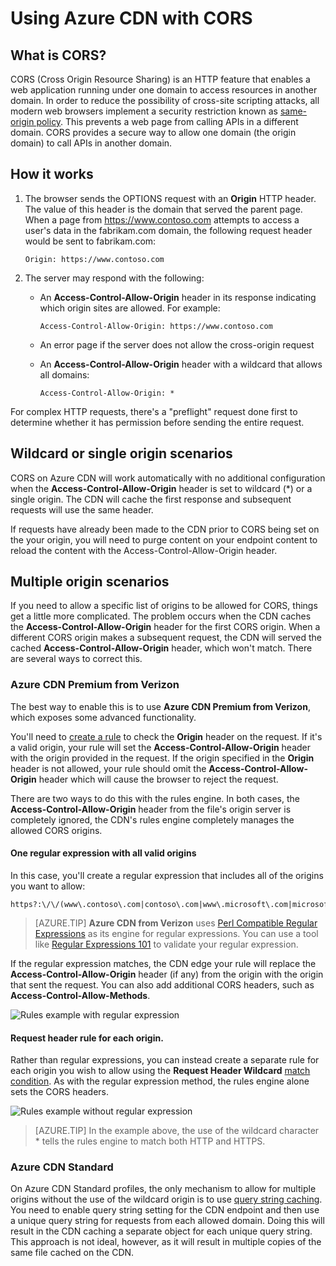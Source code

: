 <properties
	pageTitle="Using Azure CDN with CORS"
	description="Learn how to use the Azure Content Delivery Network (CDN) to with Cross-Origin Resource Sharing (CORS)."
	services="cdn"
	documentationCenter=".net"
	authors="camsoper"
	manager="erikre"
	editor=""/>

<tags
	ms.service="cdn"
	ms.workload="tbd"
	ms.tgt_pltfrm="na"
	ms.devlang="na"
	ms.topic="article"
	ms.date="05/19/2016"
	ms.author="casoper"/>
    
# Using Azure CDN with CORS     

## What is CORS?

CORS (Cross Origin Resource Sharing) is an HTTP feature that enables a web application running under one domain to access resources in another domain. In order to reduce the possibility of cross-site scripting attacks, all modern web browsers implement a security restriction known as [same-origin policy](http://www.w3.org/Security/wiki/Same_Origin_Policy).  This prevents a web page from calling APIs in a different domain.  CORS provides a secure way to allow one domain (the origin domain) to call APIs in another domain.
 
## How it works
1.	The browser sends the OPTIONS request with an **Origin** HTTP header. The value of this header is the domain that served the parent page. When a page from https://www.contoso.com attempts to access a user's data in the fabrikam.com domain, the following request header would be sent to fabrikam.com: 
    
    `Origin: https://www.contoso.com`
 
2.	The server may respond with the following:
    - An **Access-Control-Allow-Origin** header in its response indicating which origin sites are allowed. For example:
        
        `Access-Control-Allow-Origin: https://www.contoso.com`
        
    - An error page if the server does not allow the cross-origin request
    - An **Access-Control-Allow-Origin** header with a wildcard that allows all domains:
        
        `Access-Control-Allow-Origin: *`
 
For complex HTTP requests, there's a "preflight" request done first to determine whether it has permission before sending the entire request.
 
## Wildcard or single origin scenarios

CORS on Azure CDN will work automatically with no additional configuration when the **Access-Control-Allow-Origin** header is set to wildcard (*) or a single origin.  The CDN will cache the first response and subsequent requests will use the same header.
 
If requests have already been made to the CDN prior to CORS being set on the your origin, you will need to purge content on your endpoint content to reload the content with the Access-Control-Allow-Origin header.
 
## Multiple origin scenarios

If you need to allow a specific list of origins to be allowed for CORS, things get a little more complicated. The problem occurs when the CDN caches the **Access-Control-Allow-Origin** header for the first CORS origin.  When a different CORS origin makes a subsequent request, the CDN will served the cached **Access-Control-Allow-Origin** header, which won't match.  There are several ways to correct this.
 
### Azure CDN Premium from Verizon

The best way to enable this is to use **Azure CDN Premium from Verizon**, which exposes some advanced functionality. 
 
You'll need to [create a rule](cdn-rules-engine.md) to check the **Origin** header on the request.  If it's a valid origin, your rule will set the **Access-Control-Allow-Origin** header with the origin provided in the request.  If the origin specified in the **Origin** header is not allowed, your rule should omit the **Access-Control-Allow-Origin** header which will cause the browser to reject the request. 
 
There are two ways to do this with the rules engine.  In both cases, the **Access-Control-Allow-Origin** header from the file's origin server is completely ignored, the CDN's rules engine completely manages the allowed CORS origins.

#### One regular expression with all valid origins
 
In this case, you'll create a regular expression that includes all of the origins you want to allow: 

	https?:\/\/(www\.contoso\.com|contoso\.com|www\.microsoft\.com|microsoft.com\.com)$
 
> [AZURE.TIP] **Azure CDN from Verizon** uses [Perl Compatible Regular Expressions](http://pcre.org/) as its engine for regular expressions.  You can use a tool like [Regular Expressions 101](https://regex101.com/) to validate your regular expression.

If the regular expression matches, the CDN edge your rule will replace the **Access-Control-Allow-Origin** header (if any) from the origin with the origin that sent the request.  You can also add additional CORS headers, such as **Access-Control-Allow-Methods**.

![Rules example with regular expression](./media/cdn-cors/cdn-cors-regex.png)
 
#### Request header rule for each origin.

Rather than regular expressions, you can instead create a separate rule for each origin you wish to allow using the **Request Header Wildcard** [match condition](cdn-rules-engine-details.md#match-conditions). As with the regular expression method, the rules engine alone sets the CORS headers. 
  
![Rules example without regular expression](./media/cdn-cors/cdn-cors-no-regex.png)

> [AZURE.TIP] In the example above, the use of the wildcard character * tells the rules engine to match both HTTP and HTTPS.
 
### Azure CDN Standard

On Azure CDN Standard profiles, the only mechanism to allow for multiple origins without the use of the wildcard origin is to use [query string caching](cdn-query-string.md).  You need to enable query string setting for the CDN endpoint and then use a unique query string for requests from each allowed domain. Doing this will result in the CDN caching a separate object for each unique query string. This approach is not ideal, however, as it will result in multiple copies of the same file cached on the CDN.  

